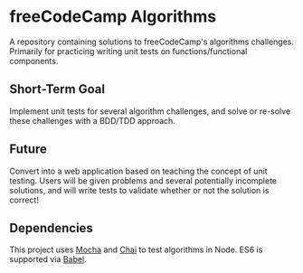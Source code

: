 # freeCodeCamp Algorithms
A repository containing solutions to freeCodeCamp's algorithms challenges. Primarily for practicing writing unit tests on functions/functional components.

## Short-Term Goal
Implement unit tests for several algorithm challenges, and solve or re-solve these challenges with a BDD/TDD approach.

## Future
Convert into a web application based on teaching the concept of unit testing. Users will be given problems and several potentially incomplete solutions, and will write tests to validate whether or not the solution is correct!

## Dependencies
This project uses [Mocha](https://mochajs.org) and [Chai](http://www.chaijs.com) to test algorithms in Node. ES6 is supported via [Babel](https://babeljs.io).
